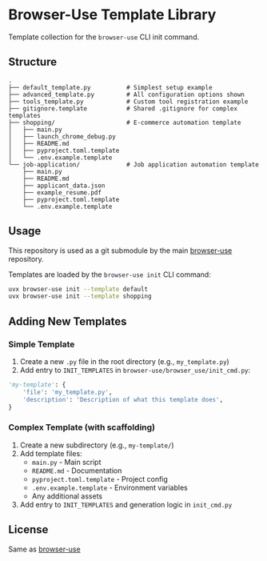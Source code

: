 # Browser-Use Template Library

Template collection for the `browser-use` CLI init command.

## Structure

```
.
├── default_template.py          # Simplest setup example
├── advanced_template.py         # All configuration options shown
├── tools_template.py            # Custom tool registration example
├── gitignore.template           # Shared .gitignore for complex templates
├── shopping/                    # E-commerce automation template
│   ├── main.py
│   ├── launch_chrome_debug.py
│   ├── README.md
│   ├── pyproject.toml.template
│   └── .env.example.template
└── job-application/             # Job application automation template
    ├── main.py
    ├── README.md
    ├── applicant_data.json
    ├── example_resume.pdf
    ├── pyproject.toml.template
    └── .env.example.template
```

## Usage

This repository is used as a git submodule by the main [browser-use](https://github.com/browser-use/browser-use) repository.

Templates are loaded by the `browser-use init` CLI command:

```bash
uvx browser-use init --template default
uvx browser-use init --template shopping
```

## Adding New Templates

### Simple Template

1. Create a new `.py` file in the root directory (e.g., `my_template.py`)
2. Add entry to `INIT_TEMPLATES` in `browser-use/browser_use/init_cmd.py`:

```python
'my-template': {
    'file': 'my_template.py',
    'description': 'Description of what this template does',
}
```

### Complex Template (with scaffolding)

1. Create a new subdirectory (e.g., `my-template/`)
2. Add template files:
   - `main.py` - Main script
   - `README.md` - Documentation
   - `pyproject.toml.template` - Project config
   - `.env.example.template` - Environment variables
   - Any additional assets
3. Add entry to `INIT_TEMPLATES` and generation logic in `init_cmd.py`

## License

Same as [browser-use](https://github.com/browser-use/browser-use)
